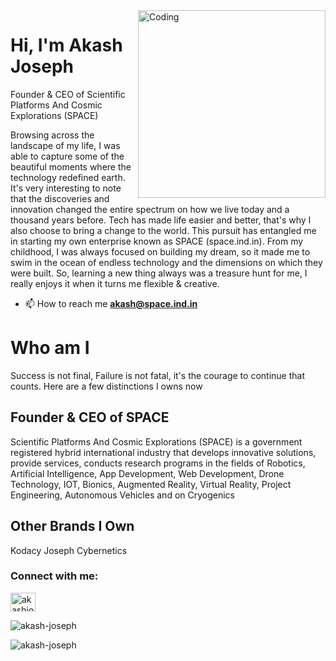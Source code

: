 
<img align="right" alt="Coding" width="300" src="https://static.wixstatic.com/media/25c84e_ad6ff9cb832c456ba3d6134f4f8adcbc~mv2.gif">

<h1 align="left">Hi, I'm Akash Joseph</h1>

<h8 align="left">Founder & CEO of Scientific Platforms And Cosmic Explorations (SPACE)</h8>

Browsing across the landscape of my life, I was able to capture some of the beautiful moments where the technology redefined earth. It's very interesting to note that the discoveries and innovation changed the entire spectrum on how we live today and a thousand years before. Tech has made life easier and better, that's why I also choose to bring a change to the world. This pursuit has entangled me in starting my own enterprise known as SPACE (space.ind.in). From my childhood, I was always focused on building my dream, so it made me to swim in the ocean of endless technology and the dimensions on which they were built. So, learning a new thing always was a treasure hunt for me, I really enjoys it when it turns me flexible & creative.


- 📫 How to reach me **akash@space.ind.in**


<h1 align="left">Who am I</h1>
Success is not final, Failure is not fatal, it's the courage to continue that counts. Here are a few distinctions I owns now

<h2 align="left">Founder & CEO of SPACE</h2>
Scientific Platforms And Cosmic Explorations (SPACE) is a government registered hybrid international industry that develops innovative solutions, provide services, conducts research programs in the fields of Robotics, Artificial Intelligence, App Development, Web Development, Drone Technology, IOT, Bionics, Augmented Reality, Virtual Reality, Project Engineering, Autonomous Vehicles and on Cryogenics

<h2 align="left">Other Brands I Own</h2>
<h8 align="left">Kodacy</h8>
<h8 align="left">Joseph Cybernetics</h8>



<h3 align="left">Connect with me:</h3>
<p align="left">
<a href="https://instagram.com/akashjosephofficial" target="blank"><img align="center" src="https://raw.githubusercontent.com/rahuldkjain/github-profile-readme-generator/master/src/images/icons/Social/instagram.svg" alt="akashjosephofficial" height="30" width="40" /></a>
</p>


<p><img align="center" src="https://github-readme-stats.vercel.app/api/top-langs?username=akash-joseph&show_icons=true&theme=dark&locale=en&layout=compact" alt="akash-joseph" /></p>

<p><img align="center" src="https://github-readme-streak-stats.herokuapp.com/?user=akash-joseph&theme=dark" alt="akash-joseph" /></p>
